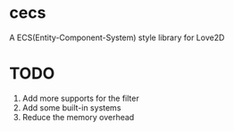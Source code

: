 # cecs
A ECS(Entity-Component-System) style library for Love2D

# TODO #
1. Add more supports for the filter
2. Add some built-in systems
3. Reduce the memory overhead